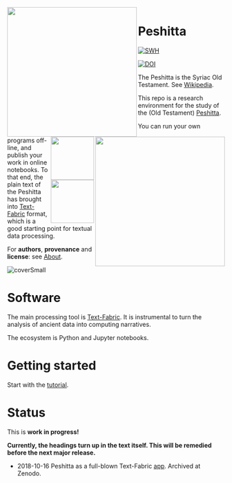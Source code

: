 <div>
<img src="docs/images/logo.png" align="left" width="300"/>
<img src="docs/images/etcbc.png" align="right" width="300"/>
<img src="docs/images/tf.png" align="right" width="100"/>
<img src="docs/images/dans.png" align="right" width="100"/>
</div>

Peshitta
========
[![SWH](https://archive.softwareheritage.org/badge/origin/https://github.com/ETCBC/peshitta/)](https://archive.softwareheritage.org/browse/origin/https://github.com/ETCBC/peshitta/)

[![DOI](https://zenodo.org/badge/153227276.svg)](https://doi.org/10.5281/zenodo.1463675)

The Peshitta is the Syriac Old Testament.
See [Wikipedia](https://en.wikipedia.org/wiki/Peshitta).

This repo is a research environment for the study of the (Old Testament)
[Peshitta](https://en.wikipedia.org/wiki/Peshitta).

You can run your own programs off-line, and publish your work in online notebooks.
To that end, the plain text of the Peshitta has brought into
[Text-Fabric](https://annotation.github.io/text-fabric/tf/about/fileformats.html)
format, which is a good starting point for textual data processing.

For **authors**, **provenance** and **license**: see [About](docs/about.md).

![coverSmall](docs/images/peshittaPageSmall.jpg)

Software
========
The main processing tool is [Text-Fabric](docs/textfabric.md). It is instrumental to
turn the analysis of ancient data into computing narratives.

The ecosystem is Python and Jupyter notebooks.

Getting started
===============
Start with the
[tutorial](https://nbviewer.jupyter.org/github/annotation/tutorials/blob/master/peshitta/start.ipynb).


Status
======
This is **work in progress!**

**Currently, the headings turn up in the text itself. This will be remedied before the next major release.**

*   2018-10-16 Peshitta as a full-blown Text-Fabric [app](https://annotation.github.io/text-fabric/tf/about/use.html).
    Archived at Zenodo.
